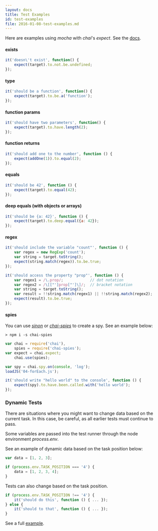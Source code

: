 ```yaml
---
layout: docs
title: Test Examples
id: test-examples
file: 2016-01-08-test-examples.md
---
```


Here are examples using *mocha* with *chai*'s *expect*. See the [docs](http://chaijs.com/api/bdd/).

#### exists

```js
it('doesn\'t exist', function() {
    expect(target).to.not.be.undefined;
});
```

#### type

```js
it('should be a function', function() {
    expect(target).to.be.a('function');
});
```

#### function params

```js
it('should have two parameters', function() {
    expect(target).to.have.length(2);
});
```

#### function returns

```js
it('should add one to the number', function () {
    expect(addOne(1)).to.equal(2);
});
```

#### equals

```js
it('should be 42', function () {
    expect(target).to.equal(42);
});
```

#### deep equals (with objects or arrays)

```js
it('should be {a: 42}', function () {
    expect(target).to.deep.equal({a: 42});
});
```

#### regex

```js
it('should include the variable "count"', function () {
    var regex = new RegExp('count');
    var string = target.toString();
    expect(string.match(regex)).to.be.true;
});
```

```js
it('should access the property "prop"', function () {
    var regex1 = /\.prop/;            // dot notation
    var regex2 = /\[["']prop["']\]/;  // bracket notation
    var string = target.toString();
    var result = !!string.match(regex1) || !!string.match(regex2);
    expect(result).to.be.true;
});
```

#### spies

You can use [*sinon*](http://sinonjs.org/docs/) or [*chai-spies*](https://github.com/chaijs/chai-spies) to create a spy. See an example below:

`> npm i -s chai-spies`

```js
var chai = require('chai'),
    spies = require('chai-spies');
var expect = chai.expect;
    chai.use(spies);

var spy = chai.spy.on(console, 'log');
loadJS('04-forEach.js');

it('should write "hello world" to the console', function () {
    expect(spy).to.have.been.called.with('hello world');
});
```

### Dynamic Tests

There are situations where you might want to change data based on the current task. In this case, be careful, as all earlier tests must continue to pass.

Some variables are passed into the test runner through the node environment *process.env*.

See an example of dynamic data based on the task position below:

```js
var data = [1, 2, 3];

if (process.env.TASK_POSITION === '4') {
    data = [1, 2, 3, 4];
}
```

Tests can also change based on the task position.

```js
if (process.env.TASK_POSITION !== '4') {
    it('should do this', function () { ... });
} else {
    it('should to that', function () { ... });
}
```

See a full [example](https://github.com/coderoad/coderoad-functional-school/blob/master/tutorial/1/04/01-forEach.spec.js).
